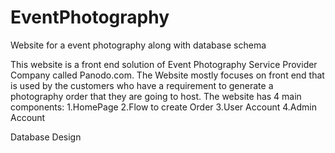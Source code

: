# EventPhotography
Website for a event photography along with database schema

This website is a front end solution of Event Photography Service Provider Company called Panodo.com. The Website mostly focuses on front end that is used by the customers who have a requirement to generate a photography order that they are going to host. The website has 4 main components:
1.HomePage
2.Flow to create Order
3.User Account
4.Admin Account

Database Design
